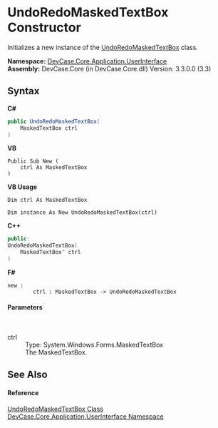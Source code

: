 # UndoRedoMaskedTextBox Constructor 
 

Initializes a new instance of the <a href="T_DevCase_Core_Application_UserInterface_UndoRedoMaskedTextBox">UndoRedoMaskedTextBox</a> class.

**Namespace:**&nbsp;<a href="N_DevCase_Core_Application_UserInterface">DevCase.Core.Application.UserInterface</a><br />**Assembly:**&nbsp;DevCase.Core (in DevCase.Core.dll) Version: 3.3.0.0 (3.3)

## Syntax

**C#**<br />
``` C#
public UndoRedoMaskedTextBox(
	MaskedTextBox ctrl
)
```

**VB**<br />
``` VB
Public Sub New ( 
	ctrl As MaskedTextBox
)
```

**VB Usage**<br />
``` VB Usage
Dim ctrl As MaskedTextBox

Dim instance As New UndoRedoMaskedTextBox(ctrl)
```

**C++**<br />
``` C++
public:
UndoRedoMaskedTextBox(
	MaskedTextBox^ ctrl
)
```

**F#**<br />
``` F#
new : 
        ctrl : MaskedTextBox -> UndoRedoMaskedTextBox
```


#### Parameters
&nbsp;<dl><dt>ctrl</dt><dd>Type: System.Windows.Forms.MaskedTextBox<br />The MaskedTextBox.</dd></dl>

## See Also


#### Reference
<a href="T_DevCase_Core_Application_UserInterface_UndoRedoMaskedTextBox">UndoRedoMaskedTextBox Class</a><br /><a href="N_DevCase_Core_Application_UserInterface">DevCase.Core.Application.UserInterface Namespace</a><br />